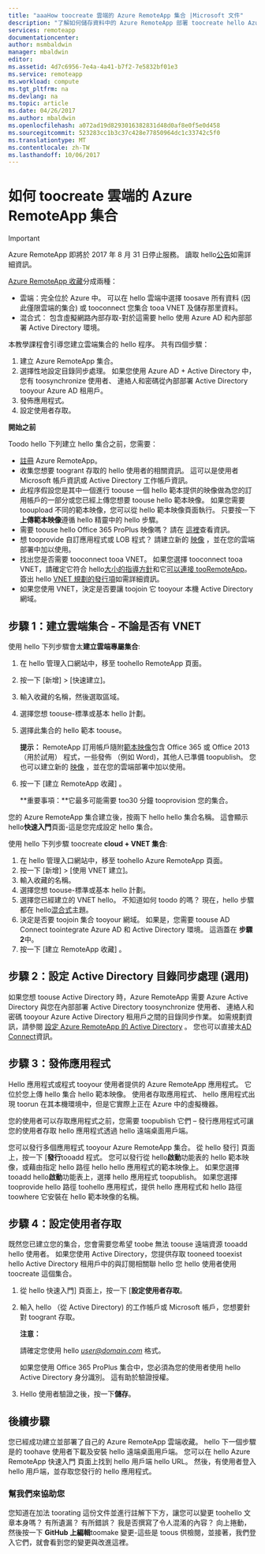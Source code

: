 ```yaml
---
title: "aaaHow toocreate 雲端的 Azure RemoteApp 集合 |Microsoft 文件"
description: "了解如何儲存資料中的 Azure RemoteApp 部署 toocreate hello Azure 雲端。"
services: remoteapp
documentationcenter: 
author: msmbaldwin
manager: mbaldwin
editor: 
ms.assetid: 4d7c6956-7e4a-4a41-b7f2-7e5832bf01e3
ms.service: remoteapp
ms.workload: compute
ms.tgt_pltfrm: na
ms.devlang: na
ms.topic: article
ms.date: 04/26/2017
ms.author: mbaldwin
ms.openlocfilehash: a072ad19d8293016382831d48d0af8e0f5e0d458
ms.sourcegitcommit: 523283cc1b3c37c428e77850964dc1c33742c5f0
ms.translationtype: MT
ms.contentlocale: zh-TW
ms.lasthandoff: 10/06/2017
---
```

# <a name="how-toocreate-a-cloud-collection-of-azure-remoteapp"></a>如何 toocreate 雲端的 Azure RemoteApp 集合
> [!IMPORTANT]
> Azure RemoteApp 即將於 2017 年 8 月 31 日停止服務。 讀取 hello[公告](https://go.microsoft.com/fwlink/?linkid=821148)如需詳細資訊。
> 
> 

[Azure RemoteApp 收藏](remoteapp-collections.md)分成兩種： 

* 雲端：完全位於 Azure 中。 可以在 hello 雲端中選擇 toosave 所有資料 (因此僅限雲端的集合) 或 tooconnect 您集合 tooa VNET 及儲存那里資料。   
* 混合式： 包含虛擬網路內部存取-對於這需要 hello 使用 Azure AD 和內部部署 Active Directory 環境。

本教學課程會引導您建立雲端集合的 hello 程序。 共有四個步驟： 

1. 建立 Azure RemoteApp 集合。
2. 選擇性地設定目錄同步處理。 如果您使用 Azure AD + Active Directory 中，您有 toosynchronize 使用者、 連絡人和密碼從內部部署 Active Directory tooyour Azure AD 租用戶。
3. 發佈應用程式。
4. 設定使用者存取。

**開始之前**

Toodo hello 下列建立 hello 集合之前，您需要：

* [註冊](https://azure.microsoft.com/services/remoteapp/) Azure RemoteApp。 
* 收集您想要 toogrant 存取的 hello 使用者的相關資訊。 這可以是使用者 Microsoft 帳戶資訊或 Active Directory 工作帳戶資訊。
* 此程序假設您是其中一個進行 toouse 一個 hello 範本提供的映像做為您的訂用帳戶的一部分或您已經上傳您想要 toouse hello 範本映像。 如果您需要 tooupload 不同的範本映像，您可以從 hello 範本映像頁面執行。 只要按一下**上傳範本映像**遵循 hello 精靈中的 hello 步驟。 
* 需要 toouse hello Office 365 ProPlus 映像嗎？ 請在 [這裡](remoteapp-officesubscription.md)查看資訊。
* 想 tooprovide 自訂應用程式或 LOB 程式？ 請建立新的 [映像](remoteapp-imageoptions.md) ，並在您的雲端部署中加以使用。
* 找出您是否需要 tooconnect tooa VNET。 如果您選擇 tooconnect tooa VNET，請確定它符合 hello[大小的指導方針](remoteapp-vnetsizing.md)和它[可以連接 tooRemoteApp](remoteapp-vnet.md)。 簽出 hello [VNET 規劃的發行項](remoteapp-planvnet.md)如需詳細資訊。
* 如果您使用 VNET，決定是否要讓 toojoin 它 tooyour 本機 Active Directory 網域。

## <a name="step-1-create-a-cloud-collection---with-or-without-a-vnet"></a>步驟 1：建立雲端集合 - 不論是否有 VNET
使用 hello 下列步驟會太**建立雲端專屬集合**:

1. 在 hello 管理入口網站中，移至 toohello RemoteApp 頁面。
2. 按一下 [新增] > [快速建立]。
3. 輸入收藏的名稱，然後選取區域。
4. 選擇您想 toouse-標準或基本 hello 計劃。
5. 選擇此集合的 hello 範本 toouse。 
   
    **提示：** RemoteApp 訂用帳戶隨附[範本映像](remoteapp-images.md)包含 Office 365 或 Office 2013 （用於試用） 程式，一些發佈 （例如 Word)，其他人已準備 toopublish。 您也可以建立新的 [映像](remoteapp-imageoptions.md) ，並在您的雲端部署中加以使用。
6. 按一下 [建立 RemoteApp 收藏] 。
   
    **重要事項：**它最多可能需要 too30 分鐘 tooprovision 您的集合。

您的 Azure RemoteApp 集合建立後，按兩下 hello hello 集合名稱。 這會顯示 hello**快速入門**頁面-這是您完成設定 hello 集合。

使用 hello 下列步驟 toocreate **cloud + VNET 集合**:

1. 在 hello 管理入口網站中，移至 toohello Azure RemoteApp 頁面。
2. 按一下 [新增] > [使用 VNET 建立]。
3. 輸入收藏的名稱。
4. 選擇您想 toouse-標準或基本 hello 計劃。
5. 選擇您已經建立的 VNET hello。 不知道如何 toodo 的嗎？ 現在，hello 步驟都在 hello[混合式](remoteapp-create-hybrid-deployment.md)主題。
6. 決定是否要 toojoin 集合 tooyour 網域。 如果是，您需要 toouse AD Connect toointegrate Azure AD 和 Active Directory 環境。 這涵蓋在 **步驟 2**中。
7. 按一下 [建立 RemoteApp 收藏] 。

## <a name="step-2-configure-active-directory-directory-synchronization-optional"></a>步驟 2：設定 Active Directory 目錄同步處理 (選用)
如果您想 toouse Active Directory 時，Azure RemoteApp 需要 Azure Active Directory 與您在內部部署 Active Directory toosynchronize 使用者、 連絡人和密碼 tooyour Azure Active Directory 租用戶之間的目錄同步作業。 如需規劃資訊，請參閱 [設定 Azure RemoteApp 的 Active Directory](remoteapp-ad.md) 。 您也可以直接太[AD Connect](https://blogs.technet.microsoft.com/enterprisemobility/2014/08/04/connecting-ad-and-azure-ad-only-4-clicks-with-azure-ad-connect/)資訊。

## <a name="step-3-publish-apps"></a>步驟 3：發佈應用程式
Hello 應用程式或程式 tooyour 使用者提供的 Azure RemoteApp 應用程式。 它位於您上傳 hello 集合 hello 範本映像。 使用者存取應用程式、 hello 應用程式出現 toorun 在其本機環境中，但是它實際上正在 Azure 中的虛擬機器。 

您的使用者可以存取應用程式之前，您需要 toopublish 它們 – 發行應用程式可讓您的使用者存取 hello 應用程式透過 hello 遠端桌面用戶端。

您可以發行多個應用程式 tooyour Azure RemoteApp 集合。 從 hello 發行] 頁面上，按一下 [**發行**tooadd 程式。 您可以發行從 hello**啟動**功能表的 hello 範本映像，或藉由指定 hello 路徑 hello hello 應用程式的範本映像上。 如果您選擇 tooadd hello**啟動**功能表上，選擇 hello 應用程式 toopublish。 如果您選擇 tooprovide hello 路徑 toohello 應用程式，提供 hello 應用程式和 hello 路徑 toowhere 它安裝在 hello 範本映像的名稱。

## <a name="step-4-configure-user-access"></a>步驟 4：設定使用者存取
既然您已建立您的集合，您會需要您希望 toobe 無法 toouse 遠端資源 tooadd hello 使用者。 如果您使用 Active Directory，您提供存取 tooneed tooexist hello Active Directory 租用戶中的與訂閱相關聯 hello 您 hello 使用者使用 toocreate 這個集合。

1. 從 hello 快速入門] 頁面上，按一下 [**設定使用者存取**。 
2. 輸入 hello （從 Active Directory) 的工作帳戶或 Microsoft 帳戶，您想要針對 toogrant 存取。
   
   **注意：** 
   
   請確定您使用 hello  *user@domain.com* 格式。
   
   如果您使用 Office 365 ProPlus 集合中，您必須為您的使用者使用 hello Active Directory 身分識別。 這有助於驗證授權。 
3. Hello 使用者驗證之後，按一下**儲存**。

## <a name="next-steps"></a>後續步驟
您已經成功建立並部署了自己的 Azure RemoteApp 雲端收藏。 hello 下一個步驟是的 toohave 使用者下載及安裝 hello 遠端桌面用戶端。 您可以在 hello Azure RemoteApp 快速入門 頁面上找到 hello 用戶端 hello URL。 然後，有使用者登入 hello 用戶端，並存取您發行的 hello 應用程式。

### <a name="help-us-help-you"></a>幫我們來協助您
您知道在加法 toorating 這份文件並進行註解下下方，讓您可以變更 toohello 文章本身嗎？ 有所遺漏？ 有所錯誤？ 我是否撰寫了令人混淆的內容？ 向上捲動，然後按一下  **GitHub 上編輯**toomake 變更-這些是 toous 供檢閱，並接著，我們登入它們，就會看到您的變更與改進這裡。

